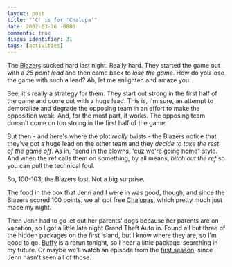 ```yaml
---
layout: post
title: "'C' is for 'Chalupa'"
date: 2002-03-26 -0800
comments: true
disqus_identifier: 31
tags: [activities]
---
```

The [Blazers](http://www.nba.com/blazers/) sucked hard last night.
Really hard. They started the game out with a *25 point lead* and then
came back to *lose the game*. How do you lose the game with such a lead?
Ah, let me enlighten and amaze you.
 
 See, it's really a strategy for them. They start out strong in the
first half of the game and come out with a huge lead. This is, I'm sure,
an attempt to demoralize and degrade the opposing team in an effort to
make the opposition weak. And, for the most part, it works. The opposing
team doesn't come on too strong in the first half of the game.
 
 But then - and here's where the plot *really* twists - the Blazers
notice that they've got a huge lead on the other team and they *decide
to take the rest of the game off*. As in, "send in the clowns, 'cuz
we're going home" style. And when the ref calls them on something, by
all means, *bitch out the ref* so you can pull the technical foul.
 
 So, 100-103, the Blazers lost. Not a big surprise.
 
 The food in the box that Jenn and I were in was good, though, and since
the Blazers scored 100 points, we all got free
[Chalupas](http://www.tacobell.com/), which pretty much just made my
night.
 
 Then Jenn had to go let out her parents' dogs because her parents are
on vacation, so I got a little late night Grand Theft Auto in. Found all
but three of the hidden packages on the first island, but I know where
they are, so I'm good to go. [Buffy](http://www.buffy.com/) is a rerun
tonight, so I hear a little package-searching in my future. Or maybe
we'll watch an episode from the [first
season](http://www.amazon.com/exec/obidos/ASIN/B00005221I/mhsvortex),
since Jenn hasn't seen all of those.

